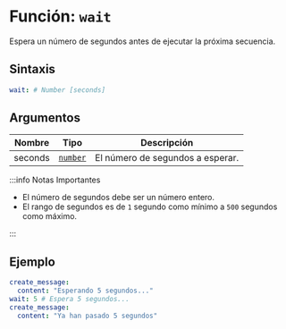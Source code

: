 # Función: `wait`

Espera un número de segundos antes de ejecutar la próxima secuencia.

## Sintaxis

```yml
wait: # Number [seconds]
```

## Argumentos

| Nombre  | Tipo               | Descripción                      |
| ------- | ------------------ | -------------------------------- |
| seconds | [`number`][Number] | El número de segundos a esperar. |

:::info Notas Importantes

- El número de segundos debe ser un número entero.
- El rango de segundos es de `1` segundo como mínimo a `500` segundos como máximo.

:::

## Ejemplo

```yml
create_message:
  content: "Esperando 5 segundos..."
wait: 5 # Espera 5 segundos...
create_message:
  content: "Ya han pasado 5 segundos"
```

[Number]: /es/learning/data-types#numeros-number
